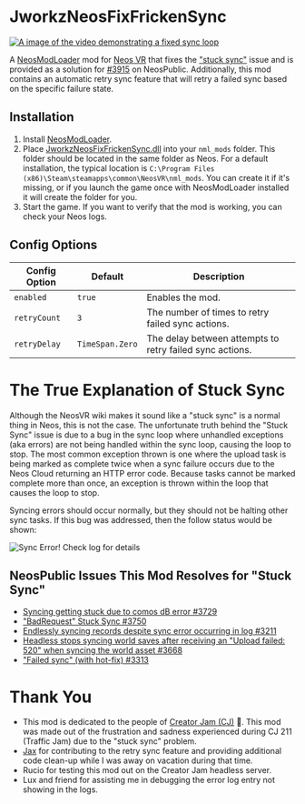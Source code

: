 # JworkzNeosFixFrickenSync

[![A image of the video demonstrating a fixed sync loop](https://img.youtube.com/vi/sKnmyzFoUWY/0.jpg)
](https://youtube.com/watch?v=sKnmyzFoUWY)

A [NeosModLoader](https://github.com/neos-modding-group/NeosModLoader) mod for [Neos VR](https://neos.com/) that fixes the ["stuck sync"](https://wiki.neosvr.com/Stuck_Sync) issue and is provided as a solution for [#3915](https://github.com/Neos-Metaverse/NeosPublic/issues/3915) on NeosPublic. Additionally, this mod contains an automatic retry sync feature that will retry a failed sync based on the specific failure state.

## Installation
1. Install [NeosModLoader](https://github.com/zkxs/NeosModLoader).
2. Place [JworkzNeosFixFrickenSync.dll](https://github.com/zkxs/JworkzNeosFixFrickenSync/releases/latest/download/JworkzNeosFixFrickenSync.dll) into your `nml_mods` folder. This folder should be located in the same folder as Neos. For a default installation, the typical location is `C:\Program Files (x86)\Steam\steamapps\common\NeosVR\nml_mods`. You can create it if it's missing, or if you launch the game once with NeosModLoader installed it will create the folder for you.
3. Start the game. If you want to verify that the mod is working, you can check your Neos logs.

## Config Options

|Config Option|Default        |Description|
|-------------|---------------|-----------|
|`enabled`    |`true`         |Enables the mod.|
|`retryCount` |`3`            |The number of times to retry failed sync actions.|
|`retryDelay` |`TimeSpan.Zero`|The delay between attempts to retry failed sync actions.|

# The True Explanation of Stuck Sync

Although the NeosVR wiki makes it sound like a "stuck sync" is a normal thing in Neos, this is not the case. The unfortunate truth behind the "Stuck Sync" issue is due to a bug in the sync loop where
unhandled exceptions (aka errors) are not being handled within the sync loop, causing the loop to stop. The most common exception thrown is one where the upload task is being marked as complete twice when a sync
failure occurs due to the Neos Cloud returning an HTTP error code. Because tasks cannot be marked complete more than once, an exception is thrown within the loop that causes the loop to stop.

Syncing errors should occur normally, but they should not be halting other sync tasks. If this bug was addressed, then the follow status would be shown:

![Sync Error! Check log for details](https://user-images.githubusercontent.com/20023996/245466573-25c00107-ddaf-43e5-99f2-133ea9e8b2ba.png)

## NeosPublic Issues This Mod Resolves for "Stuck Sync"

* [Syncing getting stuck due to comos dB error #3729](https://github.com/Neos-Metaverse/NeosPublic/issues/3729)
* ["BadRequest" Stuck Sync #3750](https://github.com/Neos-Metaverse/NeosPublic/issues/3750)
* [Endlessly syncing records despite sync error occurring in log #3211](https://github.com/Neos-Metaverse/NeosPublic/issues/3211)
* [Headless stops syncing world saves after receiving an "Upload failed: 520" when syncing the world asset #3668](https://github.com/Neos-Metaverse/NeosPublic/issues/3668)
* ["Failed sync" (with hot-fix) #3313](https://github.com/Neos-Metaverse/NeosPublic/issues/3313)

# Thank You

* This mod is dedicated to the people of [Creator Jam (CJ)](https://discord.gg/WFmySeSGPh) 🍞. This mod was made out of the frustration and sadness experienced during CJ 211 (Traffic Jam) due to the "stuck sync" problem.
* [Jax](https://github.com/Nihlus) for contributing  to the retry sync feature and providing additional code clean-up while I was away on vacation during that time.
* Rucio for testing this mod out on the Creator Jam headless server.
* Lux and friend for assisting me in debugging the error log entry not showing in the logs.